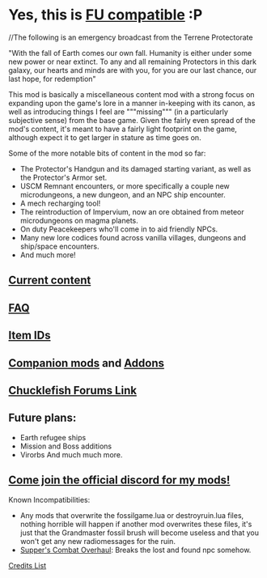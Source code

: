 # Yes, this is [FU compatible](https://steamcommunity.com/sharedfiles/filedetails/?id=2185949973) :P

//The following is an emergency broadcast from the Terrene Protectorate

"With the fall of Earth comes our own fall. Humanity is either under some new power or near extinct. To any and all remaining Protectors in this dark galaxy, our hearts and minds are with you, for you are our last chance, our last hope, for redemption"

This mod is basically a miscellaneous content mod with a strong focus on expanding upon the game's lore in a manner in-keeping with its canon, as well as introducing things I feel are """missing""" (in a particularly subjective sense) from the base game. Given the fairly even spread of the mod's content, it's meant to have a fairly light footprint on the game, although expect it to get larger in stature as time goes on.

Some of the more notable bits of content in the mod so far:
* The Protector's Handgun and its damaged starting variant, as well as the Protector's Armor set.
* USCM Remnant encounters, or more specifically a couple new microdungeons, a new dungeon, and an NPC ship encounter.
* A mech recharging tool!
* The reintroduction of Impervium, now an ore obtained from meteor microdungeons on magma planets.
* On duty Peacekeepers who'll come in to aid friendly NPCs.
* Many new lore codices found across vanilla villages, dungeons and ship/space encounters.
* And much more!

## [Current content](https://steamcommunity.com/workshop/filedetails/discussion/1397217904/2914346777812596842/)

## [FAQ](https://steamcommunity.com/workshop/filedetails/discussion/1397217904/2914346777812575636/)

## [Item IDs](https://steamcommunity.com/workshop/filedetails/discussion/1397217904/1694922526918038723/)

## [Companion mods](https://steamcommunity.com/workshop/filedetails/?id=2141830986) and [Addons](https://steamcommunity.com/workshop/filedetails/?id=2626767755)

## [Chucklefish Forums Link](https://community.playstarbound.com/resources/project-redemption.5377/)

## Future plans:
* Earth refugee ships
* Mission and Boss additions
* Virorbs
And much much more.

## [Come join the official discord for my mods!](https://discord.gg/MBaUNt8)

Known Incompatibilities:
* Any mods that overwrite the fossilgame.lua or destroyruin.lua files, nothing horrible will happen if another mod overwrites these files, it's just that the Grandmaster fossil brush will become useless and that you won't get any new radiomessages for the ruin.
* [Supper's Combat Overhaul](https://steamcommunity.com/sharedfiles/filedetails/?id=1595801436): Breaks the lost and found npc somehow.

[Credits List](https://steamcommunity.com/workshop/filedetails/discussion/1397217904/2979655949469751041/)
